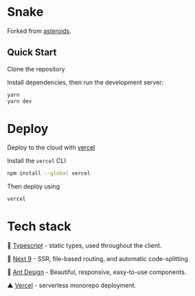 # Snake

Forked from [asteroids](https://github.com/kunalgorithm/asteroids).

## Quick Start

Clone the repository

Install dependencies, then run the development server:

```bash
yarn
yarn dev
```

# Deploy

Deploy to the cloud with [vercel](https://vercel.com/)

Install the `vercel` CLI

```bash
npm install --global vercel
```

Then deploy using

```bash
vercel
```

# Tech stack

🤖 [Typescript](https://www.typescriptlang.org) - static types, used throughout the client.

🌚 [Next 9](https://github.com/vercel/next.js) - SSR, file-based routing, and automatic code-splitting

💅 [Ant Design](https:/ant.design) - Beautiful, responsive, easy-to-use components.

▲ [Vercel](https://vercel) - serverless monorepo deployment.
